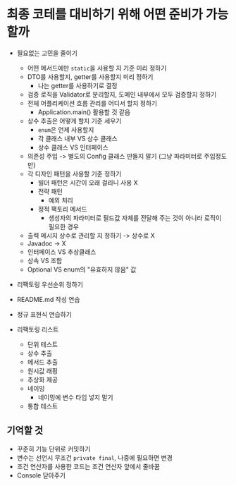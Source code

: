 # 최종 코테를 대비하기 위해 어떤 준비가 가능할까

- 필요없는 고민을 줄이기
    - 어떤 메서드에만 `static`을 사용할 지 기준 미리 정하기
    - DTO를 사용할지, getter를 사용할지 미리 정하기
        - 나는 getter를 사용하기로 결정
    - 검증 로직을 Validator로 분리할지, 도메인 내부에서 모두 검증할지 정하기
    - 전체 어플리케이션 흐름 관리를 어디서 할지 정하기
        - Application.main() 활용할 것 같음
    - 상수 추출은 어떻게 할지 기준 세우기
        - `enum`은 언제 사용할지
        - 각 클래스 내부 VS 상수 클래스
        - 상수 클래스 VS 인터페이스
    - 의존성 주입 -> 별도의 Config 클래스 만들지 말기 (그냥 파라미터로 주입정도만)
    - 각 디자인 패턴을 사용할 기준 정하기
        - 빌더 패턴은 시간이 오래 걸리니 사용 X
        - 전략 패턴
            - 예외 처리
        - 정적 팩토리 메서드
            - 생성자의 파라미터로 필드값 자체를 전달해 주는 것이 아니라 로직이 필요한 경우
    - 출력 메시지 상수로 관리할 지 정하기 -> 상수로 X
    - Javadoc -> X
    - 인터페이스 VS 추상클래스
    - 상속 VS 조합
    - Optional VS enum의 "유효하지 않음" 값
- 리팩토링 우선순위 정하기
- README.md 작성 연습
- 정규 표현식 연습하기

- 리팩토링 리스트
    - 단위 테스트
    - 상수 추출
    - 메서드 추출
    - 원시값 래핑
    - 추상화 제공
    - 네이밍
        - 네이밍에 변수 타입 넣지 말기
    - 통합 테스트

## 기억할 것

- 꾸준히 기능 단위로 커밋하기
- 변수는 선언시 무조건 `private final`, 나중에 필요하면 변경
- 조건 연산자를 사용한 코드는 조건 연산자 앞에서 줄바꿈
- Console 닫아주기